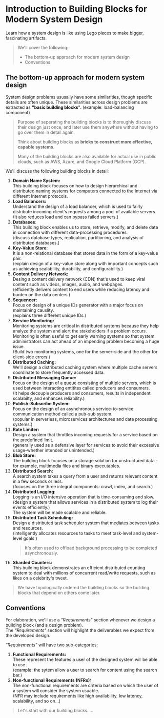 # Introduction to Building Blocks for Modern System Design

Learn how a system design is like using Lego pieces to make bigger, fascinating artifacts.

> We'll cover the following:
>
> - The bottom-up approach for modern system design
> - Conventions

## The bottom-up approach for modern system design

System design problems ususally have some similarities, though specific details are often unique. These similarities across design problems are extracted as **"basic building blocks".** (example: load-balancing component)

> Purpose of seperating the building blocks is to thoroughly discuss their design just once, and later use them anywhere without having to go over them in detail again.
>
> Think about building blocks as **bricks to construct more effective, capable systems.**
>
> Many of the building blocks are also available for actual use in public clouds, such as AWS, Azure, and Google Cloud Platform (GCP).

We'll discuss the following building blocks in detail:

1. **Domain Name System:**  
   This building block focuses on how to design hierarchical and distributed naming systems for computers connected to the Internet via different Internet protocols.
2. **Load Balancers:**  
   Understand the design of a load balancer, which is used to fairly distribute incoming client's requests among a pool of available servers.  
   (It also reduces load and can bypass failed servers.)
3. **Databases:**  
   This building block enables us to store, retrieve, modify, and delete data in connection with different data-processing procedures.  
   (discuss database types, replication, partitioning, and analysis of distributed databases.)
4. **Key-Value Store:**  
   It is a non-relational database that stores data in the form of a key-value pair.  
   (explain design of a key-value store along with important concepts such as achieving scalability, durability, and configurability.)
5. **Content Delivery Network:**  
   Desing a content delivery network (CDN) that's used to keep viral content such as videos, images, audio, and webpages.  
   (efficiently delivers content to end users while reducing latency and burden on the data centers.)
6. **Sequencer:**  
   Focus on design of a unique IDs generator with a major focus on maintaining causlity.  
   (explains three different unique IDs.)
7. **Service Monitoring:**  
   Monitoring systems are critical in distributed systems because they help analyze the system and alert the stakeholders if a problem occurs.  
   Monitoring is often useful to get early warning systems so that system administrators can act ahead of an impending problem becoming a huge issue.  
   (Build two monitoring systems, one for the server-side and the other for client-side errors.)
8. **Distributed Caching:**  
   We'll design a distributed caching system where multiple cache servers coordinate to store frequently accessed data.
9. **Distributed Messaging Queue:**  
   Focus on the design of a queue consisting of multiple servers, which is used between interacting entitites called producers and consumers.  
   (It helps decouple producers and consumers, results in independent scalabilty, and enhances reliability.)
10. **Publish-Subscribe System:**  
    Focus on the design of an asynchronous service-to-service communication method called a pub-sub system.  
    (popular in serverless, microservices architectures and data processing systems.)
11. **Rate Limiter:**  
    Design a system that throttles incoming requests for a service based on the predefined limit.  
    (generally used as a defensive layer for services to avoid their excessive usage-whether intended or unintended.)
12. **Blob Store:**  
    The building block focuses on a storage solution for unstructured data - for example, multimedia files and binary executables.
13. **Distributed Search:**  
    A search system takes a query from a user and returns relevant content in a few seconds or less.  
    (focuses on the three integral components: crawl, index, and search.)
14. **Distributed Logging:**  
    Logging is an I/O intensive operation that is time-consuming and slow.  
    (design a system that allows services in a distributed system to log their events efficiently.)  
    The system will be made scalable and reliable.
15. **Distributed Task Scheduling:**  
    Design a distributed task scheduler system that mediates between tasks and resources.  
    (intelligently allocates resources to tasks to meet task-level and system-level goals.)
    > It's often used to offload background processing to be completed asynchronously.
16. **Sharded Counters:**  
    This building block demonstrates an efficient distributed counting system to deal with millions of concurrent read/write requests, such as likes on a celebrity's tweet.

> We have topologically ordered the building blocks so the building blocks that depend on others come later.

## Conventions

For elaboration, we'll use a _"Requirements"_ section whenever we design a building block (and a design problem).  
The _"Requirements"_ section will highlight the deliverables we expect from the developed design.

_"Requirements"_ will have two sub-categories:

1. **Functional Requirements:**  
   These represent the features a user of the designed system will be able to use.  
   (example: the sytem allow a user to search for content using the search bar.)
2. **Non-functional Requirements (NFRs):**  
   The non-functional requirements are criteria based on which the user of a system will consider the system usuable.  
   (NFR may include requirements like high availability, low latency, scalability, and so on...)

> Let's start with our building blocks.....
